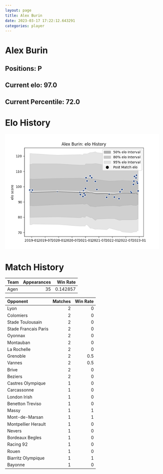 ```yaml
---  
layout: page  
title: Alex Burin  
date: 2023-03-17 17:22:12.643291  
categories: player  
---
```

# Alex Burin

## Positions: P

## Current elo: 97.0

## Current Percentile: 72.0

# Elo History


![elo history](history_AlexBurin.png)
# Match History


| Team   |   Appearances |   Win Rate |
|:-------|--------------:|-----------:|
| Agen   |            35 |   0.142857 |

| Opponent             |   Matches |   Win Rate |
|:---------------------|----------:|-----------:|
| Lyon                 |         2 |        0   |
| Colomiers            |         2 |        0   |
| Stade Toulousain     |         2 |        0   |
| Stade Francais Paris |         2 |        0   |
| Oyonnax              |         2 |        0   |
| Montauban            |         2 |        0   |
| La Rochelle          |         2 |        0   |
| Grenoble             |         2 |        0.5 |
| Vannes               |         2 |        0.5 |
| Brive                |         2 |        0   |
| Beziers              |         2 |        0   |
| Castres Olympique    |         1 |        0   |
| Carcassonne          |         1 |        0   |
| London Irish         |         1 |        0   |
| Benetton Treviso     |         1 |        0   |
| Massy                |         1 |        1   |
| Mont-de-Marsan       |         1 |        1   |
| Montpellier Herault  |         1 |        0   |
| Nevers               |         1 |        0   |
| Bordeaux Begles      |         1 |        0   |
| Racing 92            |         1 |        0   |
| Rouen                |         1 |        0   |
| Biarritz Olympique   |         1 |        1   |
| Bayonne              |         1 |        0   |